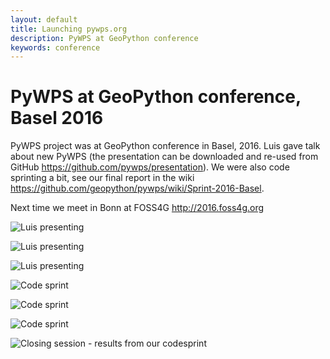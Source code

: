 ```yaml
---
layout: default
title: Launching pywps.org
description: PyWPS at GeoPython conference
keywords: conference
---
```


# PyWPS at GeoPython conference, Basel 2016

PyWPS project was at GeoPython conference in Basel, 2016. Luis gave talk about
new PyWPS (the presentation can be downloaded and re-used from GitHub <https://github.com/pywps/presentation>). We were also code sprinting a bit, see our final report in the wiki <https://github.com/geopython/pywps/wiki/Sprint-2016-Basel>.

Next time we meet in Bonn at FOSS4G <http://2016.foss4g.org>

![Luis presenting](https://farm8.staticflickr.com/7354/28019379212_c036d843e8_z_d.jpg)

![Luis presenting](https://farm8.staticflickr.com/7443/28044370771_c596d0f7d1_z_d.jpg)

![Luis presenting](https://camo.githubusercontent.com/7d6216f6e4807145911f8366b14a38b4fa66cc98/68747470733a2f2f7062732e7477696d672e636f6d2f6d656469612f436c6e74687743576b41414c4c69702e6a70673a6c61726765)

![Code sprint](https://farm8.staticflickr.com/7613/28087741766_4bd08ee6df_z_d.jpg)

![Code sprint](https://farm8.staticflickr.com/7325/28087740656_8a2fbe03b4_z_d.jpg)

![Code sprint](https://camo.githubusercontent.com/d65b03312d9e0a669082cf845047bdcec05146ef/68747470733a2f2f7062732e7477696d672e636f6d2f6d656469612f436c6431324556576b41416749614d2e6a70673a6c61726765)

![Closing session - results from our codesprint](https://farm8.staticflickr.com/7559/27508215724_066efd874b_z_d.jpg)

